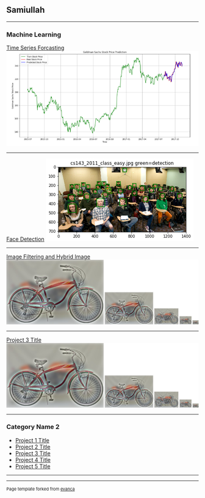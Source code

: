 ## Samiullah 

---

### Machine Learning 

[Time Series Forcasting](/sample_page)
<img src="images/project1.PNG?raw=true"/>

---
[Face Detection](https://github.com/h-sami-ullah/Deep-Learning-in-Computer-Vision/blob/e4e70b4e05bb0d252d7efa90f9f89b0e6d7407c1/Face%20Recognition/html/face.md)
<img src="https://github.com/h-sami-ullah/Deep-Learning-in-Computer-Vision/blob/main/Face%20Recognition/html/r14.png?raw=true"/>

---


[Image Filtering and Hybrid Image](https://github.com/h-sami-ullah/Deep-Learning-in-Computer-Vision/blob/main/Image%20Filtering%20and%20Hybrid%20Image/html/index.md)
<img src="https://github.com/h-sami-ullah/Deep-Learning-in-Computer-Vision/blob/64a81a5e75aac8a73bd9b459a1a8a3b8f6d26a50/Image%20Filtering%20and%20Hybrid%20Image/html/Part2_Hybrid/Bicycle_Motorcycle/motorcycle_bicycle_hybrid_image_scales.jpg?raw=true"/>

---
[Project 3 Title](http://example.com/)
<img src="https://github.com/h-sami-ullah/Deep-Learning-in-Computer-Vision/blob/492b21c49f8ed0b8dc908dbcc397fd44d38f4777/Image%20Filtering%20and%20Hybrid%20Image/html/Part2_Hybrid/Bicycle_Motorcycle/motorcycle_bicycle_hybrid_image_scales.jpg?raw=true"/>

---

### Category Name 2

- [Project 1 Title](http://example.com/)
- [Project 2 Title](http://example.com/)
- [Project 3 Title](http://example.com/)
- [Project 4 Title](http://example.com/)
- [Project 5 Title](http://example.com/)

---




---
<p style="font-size:11px">Page template forked from <a href="https://github.com/evanca/quick-portfolio">evanca</a></p>
<!-- Remove above link if you don't want to attibute -->
